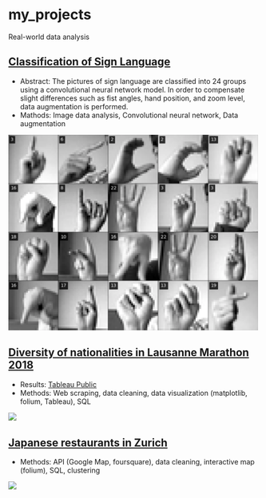 # my_projects
Real-world data analysis

## [Classification of Sign Language](https://www.kaggle.com/kotarosonoda/sign-language-cnn)
- Abstract: The pictures of sign language are classified into 24 groups using a convolutional neural network model. In order to compensate slight differences such as fist angles, hand position, and zoom level, data augmentation is performed.  
- Mathods: Image data analysis, Convolutional neural network, Data augmentation

<img src="https://github.com/ksonod/my_pictures/blob/master/sign_language.png" width="500px">      

## [Diversity of nationalities in Lausanne Marathon 2018](https://github.com/ksonod/my_projects/tree/master/LausanneMarathon)   
- Results: [Tableau Public](https://public.tableau.com/profile/kotaro.sonoda#!/vizhome/LausanneMarathon/dashboard)  
- Methods: Web scraping, data cleaning, data visualization (matplotlib, folium, Tableau), SQL
<img src="https://i.imgur.com/cOdHOFE.png" width="500px">      


## [Japanese restaurants in Zurich](https://github.com/ksonod/my_projects/tree/master/JapaneseRestaurantsInZurich)
- Methods: API (Google Map, foursquare), data cleaning, interactive map (folium), SQL, clustering
<img src="https://i.imgur.com/0WobSrz.png" width="500px"> 
